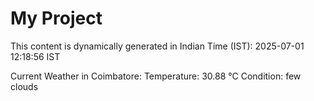 # My Project

This content is dynamically generated in Indian Time (IST): 2025-07-01 12:18:56 IST


Current Weather in Coimbatore:
Temperature: 30.88 °C
Condition: few clouds

